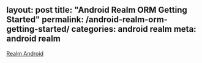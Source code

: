 layout: post
title: "Android Realm ORM Getting Started"
permalink: /android-realm-orm-getting-started/
categories: android realm
meta: android realm
---
[Realm Android](https://realm.io/docs/java/latest/)

